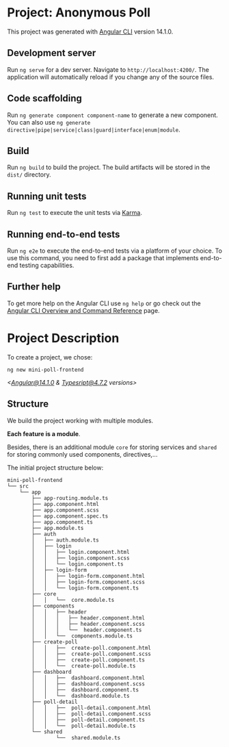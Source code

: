 # Project: Anonymous Poll

This project was generated with [Angular CLI](https://github.com/angular/angular-cli) version 14.1.0.

## Development server

Run `ng serve` for a dev server. Navigate to `http://localhost:4200/`. The application will automatically reload if you change any of the source files.

## Code scaffolding

Run `ng generate component component-name` to generate a new component. You can also use `ng generate directive|pipe|service|class|guard|interface|enum|module`.

## Build

Run `ng build` to build the project. The build artifacts will be stored in the `dist/` directory.

## Running unit tests

Run `ng test` to execute the unit tests via [Karma](https://karma-runner.github.io).

## Running end-to-end tests

Run `ng e2e` to execute the end-to-end tests via a platform of your choice. To use this command, you need to first add a package that implements end-to-end testing capabilities.

## Further help

To get more help on the Angular CLI use `ng help` or go check out the [Angular CLI Overview and Command Reference](https://angular.io/cli) page.

# Project Description

To create a project, we chose:

```
ng new mini-poll-frontend
```

_<Angular@14.1.0 & Typesript@4.7.2 versions>_

## Structure

We build the project working with multiple modules.

**Each feature is a module**.

Besides, there is an additional module `core` for storing services and `shared` for storing commonly used components, directives,...

The initial project structure below:

```
mini-poll-frontend
└── src
    └── app
        ├── app-routing.module.ts
        ├── app.component.html
        ├── app.component.scss
        ├── app.component.spec.ts
        ├── app.component.ts
        ├── app.module.ts
        ├── auth
        │   ├── auth.module.ts
        │   ├── login
        │   │   ├── login.component.html
        │   │   ├── login.component.scss
        │   │   └── login.component.ts
        │   ├── login-form
        │   │   ├── login-form.component.html
        │   │   ├── login-form.component.scss
        │   │   └── login-form.component.ts
        ├── core
        │   │   └──  core.module.ts
        ├── components
        │   │   ├── header
        │   │   │   ├── header.component.html
        │   │   │   ├── header.component.scss
        │   │   │   └──  header.component.ts
        │   │   └──  components.module.ts
        ├── create-poll
        │   │   ├──  create-poll.component.html
        │   │   ├──  create-poll.component.scss
        │   │   ├──  create-poll.component.ts
        │   │   └──  create-poll.module.ts
        ├── dashboard
        │   │   ├──  dashboard.component.html
        │   │   ├──  dashboard.component.scss
        │   │   ├──  dashboard.component.ts
        │   │   └──  dashboard.module.ts
        ├── poll-detail
        │   │   ├──  poll-detail.component.html
        │   │   ├──  poll-detail.component.scss
        │   │   ├──  poll-detail.component.ts
        │   │   └──  poll-detail.module.ts
        └── shared
                └──  shared.module.ts
```
